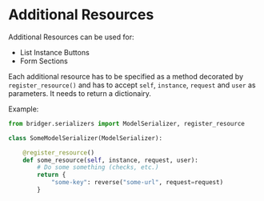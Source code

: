 # Additional Resources

Additional Resources can be used for:

* List Instance Buttons
* Form Sections

Each additional resource has to be specified as a method decorated by `register_resource()` and has to accept `self`, `instance`, `request` and `user` as parameters. It needs to return a dictionairy.

Example:

```python
from bridger.serializers import ModelSerializer, register_resource

class SomeModelSerializer(ModelSerializer):

    @register_resource()
    def some_resource(self, instance, request, user):
        # Do some something (checks, etc.)
        return {
            "some-key": reverse("some-url", request=request)
        }
```